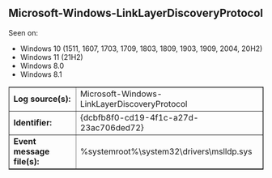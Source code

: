 ## Microsoft-Windows-LinkLayerDiscoveryProtocol

Seen on:
* Windows 10 (1511, 1607, 1703, 1709, 1803, 1809, 1903, 1909, 2004, 20H2)
* Windows 11 (21H2)
* Windows 8.0
* Windows 8.1

<table border="1" class="docutils">
  <tbody>
    <tr>
      <td><b>Log source(s):</b></td>
      <td>Microsoft-Windows-LinkLayerDiscoveryProtocol</td>
    </tr>
    <tr>
      <td><b>Identifier:</b></td>
      <td>{dcbfb8f0-cd19-4f1c-a27d-23ac706ded72}</td>
    </tr>
    <tr>
      <td><b>Event message file(s):</b></td>
      <td>%systemroot%\system32\drivers\mslldp.sys</td>
    </tr>
  </tbody>
</table>

&nbsp;

